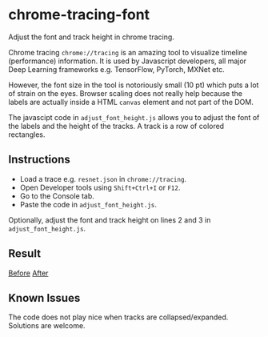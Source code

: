 # chrome-tracing-font

Adjust the font and track height in chrome tracing.

Chrome tracing `chrome://tracing` is an amazing tool to visualize timeline
(performance) information. It is used by Javascript developers, all
major Deep Learning frameworks e.g. TensorFlow, PyTorch, MXNet etc.

However, the font size in the tool is notoriously small (10 pt) which puts
a lot of strain on the eyes. Browser scaling does not really help because 
the labels are actually inside a HTML `canvas` element and not part of the
DOM.

The javascipt code in `adjust_font_height.js` allows you to adjust the
font of the labels and the height of the tracks. A track is a row of
colored rectangles.

## Instructions
- Load a trace e.g. `resnet.json` in `chrome://tracing`.
- Open Developer tools using `Shift+Ctrl+I` or `F12`.
- Go to the Console tab.
- Paste the code in `adjust_font_height.js`.

Optionally, adjust the font and track height on lines 2 and 3 in `adjust_font_height.js`.

## Result
[Before](https://github.com/adityaiitb/chrome-tracing-font/blob/master/before.png)
[After](https://github.com/adityaiitb/chrome-tracing-font/blob/master/after.png)

## Known Issues
The code does not play nice when tracks are collapsed/expanded. Solutions
are welcome.
